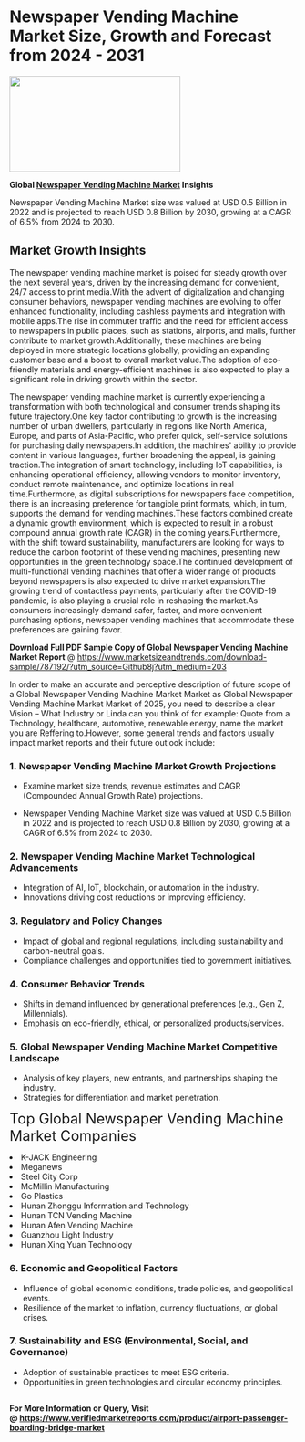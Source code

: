 <H1>Newspaper Vending Machine Market Size, Growth and Forecast from 2024 - 2031</H1><img class="aligncenter size-medium wp-image-584254" src="https://thirdeyenews.in/wp-content/uploads/2024/09/Global-Market-Research-300x168.jpeg" alt="" width="300" height="168" /><p><strong>Global&nbsp;<a href="https://www.marketsizeandtrends.com/download-sample/787192/?utm_source=Github8j?utm_medium=203">Newspaper Vending Machine Market</a> Insights</strong></p><p>Newspaper Vending Machine Market size was valued at USD 0.5 Billion in 2022 and is projected to reach USD 0.8 Billion by 2030, growing at a CAGR of 6.5% from 2024 to 2030.</p><p><h2>Market Growth Insights</h2> <p>The newspaper vending machine market is poised for steady growth over the next several years, driven by the increasing demand for convenient, 24/7 access to print media.With the advent of digitalization and changing consumer behaviors, newspaper vending machines are evolving to offer enhanced functionality, including cashless payments and integration with mobile apps.The rise in commuter traffic and the need for efficient access to newspapers in public places, such as stations, airports, and malls, further contribute to market growth.Additionally, these machines are being deployed in more strategic locations globally, providing an expanding customer base and a boost to overall market value.The adoption of eco-friendly materials and energy-efficient machines is also expected to play a significant role in driving growth within the sector.</p> <p>The newspaper vending machine market is currently experiencing a transformation with both technological and consumer trends shaping its future trajectory.One key factor contributing to growth is the increasing number of urban dwellers, particularly in regions like North America, Europe, and parts of Asia-Pacific, who prefer quick, self-service solutions for purchasing daily newspapers.In addition, the machines' ability to provide content in various languages, further broadening the appeal, is gaining traction.The integration of smart technology, including IoT capabilities, is enhancing operational efficiency, allowing vendors to monitor inventory, conduct remote maintenance, and optimize locations in real time.Furthermore, as digital subscriptions for newspapers face competition, there is an increasing preference for tangible print formats, which, in turn, supports the demand for vending machines.These factors combined create a dynamic growth environment, which is expected to result in a robust compound annual growth rate (CAGR) in the coming years.Furthermore, with the shift toward sustainability, manufacturers are looking for ways to reduce the carbon footprint of these vending machines, presenting new opportunities in the green technology space.The continued development of multi-functional vending machines that offer a wider range of products beyond newspapers is also expected to drive market expansion.The growing trend of contactless payments, particularly after the COVID-19 pandemic, is also playing a crucial role in reshaping the market.As consumers increasingly demand safer, faster, and more convenient purchasing options, newspaper vending machines that accommodate these preferences are gaining favor.<p><span class=""><strong>Download Full PDF Sample Copy of Global Newspaper Vending Machine Market Report</strong> @ <a href="https://www.marketsizeandtrends.com/download-sample/787192/?utm_source=Github8j?utm_medium=203" target="_blank">https://www.marketsizeandtrends.com/download-sample/787192/?utm_source=Github8j?utm_medium=203</a></span></p><p>In order to make an accurate and perceptive description of future scope of a Global&nbsp;Newspaper Vending Machine Market Market as Global&nbsp;Newspaper Vending Machine Market Market of 2025, you need to describe a clear Vision &ndash; What Industry or Linda can you think of for example: Quote from a Technology, healthcare, automotive, renewable energy, name the market you are Reffering to.However, some general trends and factors usually impact market reports and their future outlook include:</p><h3>1.&nbsp;<strong>Newspaper Vending Machine Market Growth Projections</strong></h3><ul><li>Examine market size trends, revenue estimates and CAGR (Compounded Annual Growth Rate) projections.</li><li><p>Newspaper Vending Machine Market size was valued at USD 0.5 Billion in 2022 and is projected to reach USD 0.8 Billion by 2030, growing at a CAGR of 6.5% from 2024 to 2030.</p></li></ul><h3>2.&nbsp;<strong>Newspaper Vending Machine Market Technological Advancements</strong></h3><ul><li>Integration of AI, IoT, blockchain, or automation in the industry.</li><li>Innovations driving cost reductions or improving efficiency.</li></ul><h3>3.&nbsp;<strong>Regulatory and Policy Changes</strong></h3><ul><li>Impact of global and regional regulations, including sustainability and carbon-neutral goals.</li><li>Compliance challenges and opportunities tied to government initiatives.</li></ul><h3>4.&nbsp;<strong>Consumer Behavior Trends</strong></h3><ul><li>Shifts in demand influenced by generational preferences (e.g., Gen Z, Millennials).</li><li>Emphasis on eco-friendly, ethical, or personalized products/services.</li></ul><h3>5.&nbsp;<strong>Global Newspaper Vending Machine Market Competitive Landscape</strong></h3><ul><li>Analysis of key players, new entrants, and partnerships shaping the industry.</li><li>Strategies for differentiation and market penetration.</li></ul><p data-pm-slice="1 1 []"><span style="color: inherit; font-family: inherit; font-size: 25px;">Top Global Newspaper Vending Machine Market Companies</span></p><div class="" data-test-id=""><p><li>K-JACK Engineering</li><li> Meganews</li><li> Steel City Corp</li><li> McMillin Manufacturing</li><li> Go Plastics</li><li> Hunan Zhonggu Information and Technology</li><li> Hunan TCN Vending Machine</li><li> Hunan Afen Vending Machine</li><li> Guanzhou Light Industry</li><li> Hunan Xing Yuan Technology</li></p></div><h3>6.&nbsp;<strong>Economic and Geopolitical Factors</strong></h3><ul><li>Influence of global economic conditions, trade policies, and geopolitical events.</li><li>Resilience of the market to inflation, currency fluctuations, or global crises.</li></ul><h3>7.&nbsp;<strong>Sustainability and ESG (Environmental, Social, and Governance)</strong></h3><ul><li>Adoption of sustainable practices to meet ESG criteria.</li><li>Opportunities in green technologies and circular economy principles.</li></ul><h2><strong style="font-size: 14px;">For More Information or Query, Visit @&nbsp;</strong><a style="background-color: #ffffff; font-size: 14px;" href="https://www.marketsizeandtrends.com/report/newspaper-vending-machine-market/" target="_blank">https://www.verifiedmarketreports.com/product/airport-passenger-boarding-bridge-market</a></h2>